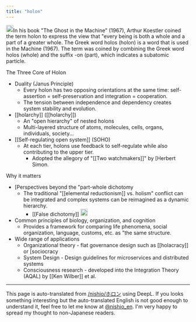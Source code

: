 ```yaml
---
title: "holon"
---
```


<img src='https://scrapbox.io/api/pages/nishio-en/o3/icon' alt='o3.icon' height="19.5"/>In his book "The Ghost in the Machine" (1967), Arthur Koestler coined the term holon to express the view that "every being is both a whole and a part of a greater whole. The Greek word holos (holon) is a word that is used in the Machine (1967). The term was coined by combining the Greek word holos (whole) and the suffix -on (part), which indicates a subatomic particle.

The Three Core of Holon
- Duality (Janus Principle)
    - Every holon has two opposing orientations at the same time: self-assertion = self-preservation and integration = cooperation.
    - The tension between independence and dependency creates system stability and evolution.
- [[holarchy]] ([[holarchy]])
    - An "open hierarchy" of nested holons
    - Multi-layered structure of atoms, molecules, cells, organs, individuals, society...
- [[Self-regulating open system]] (SOHO)
    - At each tier, holons use feedback to self-regulate while also contributing to the upper tier.
        - Adopted the allegory of "[[Two watchmakers]]" by [Herbert Simon.


Why it matters
- [Perspectives beyond the "part-whole dichotomy
    - The traditional "[[elemental reductionism]] vs. holism" conflict can be integrated and complex systems can be reimagined as a dynamic hierarchy.
        - [[False dichotomy]] <img src='https://scrapbox.io/api/pages/nishio-en/nishio/icon' alt='nishio.icon' height="19.5"/>
- Common principles of biology, organization, and cognition
    - Provides a framework for comparing life phenomena, social organization, language, customs, etc. as "the same structure.
- Wide range of applications
    - Organizational theory - flat governance design such as [[holacracy]] or [sociocracy
    - System Design - Design guidelines for microservices and distributed systems
    - Consciousness research - developed into the Integration Theory (AQAL) by [[Ken Wilber]] et al.

---
This page is auto-translated from [/nishio/ホロン](https://scrapbox.io/nishio/ホロン) using DeepL. If you looks something interesting but the auto-translated English is not good enough to understand it, feel free to let me know at [@nishio_en](https://twitter.com/nishio_en). I'm very happy to spread my thought to non-Japanese readers.